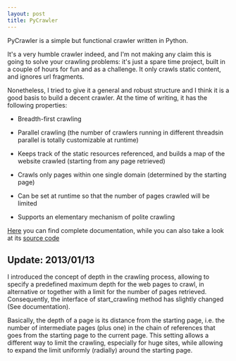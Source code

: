 ```yaml
---
layout: post
title: PyCrawler
---
```


PyCrawler is a simple but functional crawler written in Python.

It's a very humble crawler indeed, and I'm not making any claim this is going to solve your crawling problems: it's just a spare time project, built in a couple of hours for fun and as a challenge. It only crawls static content, and ignores url fragments.

Nonetheless, I tried to give it a general and robust structure and I think it is a good basis to build a decent crawler.
At the time of writing, it has the following properties:

*    Breadth-first crawling

*    Parallel crawling (the number of crawlers running in different threadsin parallel is totally customizable at runtime)

*    Keeps track of the static resources referenced, and builds a map of the website crawled (starting from any page retrieved)

*    Crawls only pages within one single domain (determined by the starting page)

*    Can be set at runtime so that the number of pages crawled will be limited

*    Supports an elementary mechanism of polite crawling

[Here](http://mlarocca.github.com/PyCrawler/) you can find complete documentation, while you can also take a look at its [source code](http://github.com/mlarocca/PyCrawler/)

## Update: 2013/01/13


I introduced the concept of depth in the crawling process, allowing to specify a predefined maximum depth for the web pages to crawl, in alternative or together with a limit for the number of pages retrieved. Consequently, the interface of start_crawling method has slightly changed (See documentation).

Basically, the depth of a page is its distance from the starting page, i.e. the number of intermediate pages (plus one) in the chain of references that goes from the starting page to the current page. This setting allows a different way to limit the crawling, especially for huge sites, while allowing to expand the limit uniformly (radially) around the starting page.
